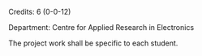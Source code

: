 Credits: 6 (0-0-12)

Department: Centre for Applied Research in Electronics

The project work shall be specific to each student.
